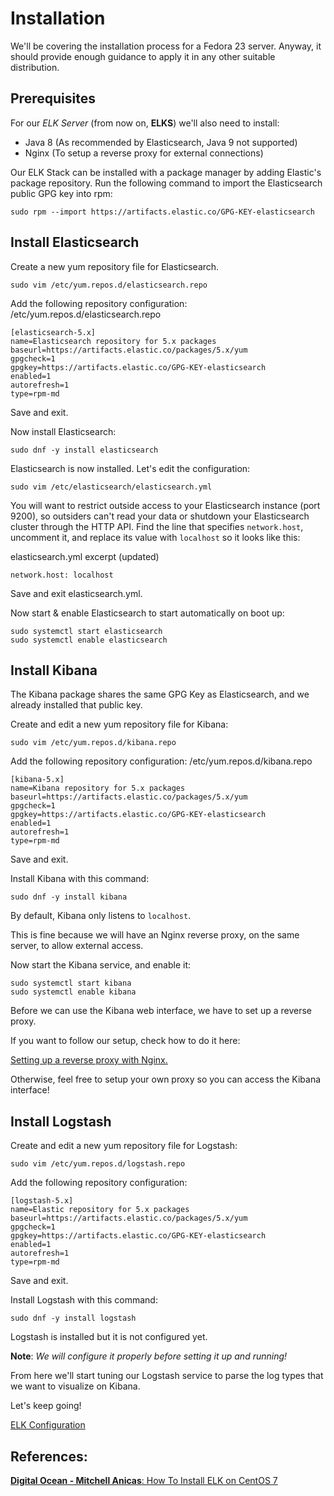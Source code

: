 # Installation

We'll be covering the installation process for a Fedora 23 server.
Anyway, it should provide enough guidance to apply it in any other suitable distribution.

## Prerequisites

For our *ELK Server* (from now on, **ELKS**) we'll also need to install:

* Java 8 (As recommended by Elasticsearch, Java 9 not supported)
* Nginx (To setup a reverse proxy for external connections)

Our ELK Stack can be installed with a package manager by adding Elastic's package repository.
Run the following command to import the Elasticsearch public GPG key into rpm:

    sudo rpm --import https://artifacts.elastic.co/GPG-KEY-elasticsearch

## Install Elasticsearch

Create a new yum repository file for Elasticsearch.

    sudo vim /etc/yum.repos.d/elasticsearch.repo

Add the following repository configuration:
/etc/yum.repos.d/elasticsearch.repo

	[elasticsearch-5.x]
	name=Elasticsearch repository for 5.x packages
	baseurl=https://artifacts.elastic.co/packages/5.x/yum
	gpgcheck=1
	gpgkey=https://artifacts.elastic.co/GPG-KEY-elasticsearch
	enabled=1
	autorefresh=1
	type=rpm-md

Save and exit.

Now install Elasticsearch:

    sudo dnf -y install elasticsearch

Elasticsearch is now installed. Let's edit the configuration:

    sudo vim /etc/elasticsearch/elasticsearch.yml

You will want to restrict outside access to your Elasticsearch instance (port 9200), so outsiders can't read your data or shutdown your Elasticsearch cluster through the HTTP API. Find the line that specifies `network.host`, uncomment it, and replace its value with `localhost` so it looks like this:

elasticsearch.yml excerpt (updated)

    network.host: localhost

Save and exit elasticsearch.yml.

Now start & enable Elasticsearch to start automatically on boot up:

    sudo systemctl start elasticsearch
    sudo systemctl enable elasticsearch

## Install Kibana

The Kibana package shares the same GPG Key as Elasticsearch, and we already installed that public key.

Create and edit a new yum repository file for Kibana:

    sudo vim /etc/yum.repos.d/kibana.repo

Add the following repository configuration:
/etc/yum.repos.d/kibana.repo

	[kibana-5.x]
	name=Kibana repository for 5.x packages
	baseurl=https://artifacts.elastic.co/packages/5.x/yum
	gpgcheck=1
	gpgkey=https://artifacts.elastic.co/GPG-KEY-elasticsearch
	enabled=1
	autorefresh=1
	type=rpm-md
	
Save and exit.

Install Kibana with this command:

    sudo dnf -y install kibana

By default, Kibana only listens to `localhost`.

This is fine because we will have an Nginx reverse proxy, on the same server, to allow external access.

Now start the Kibana service, and enable it:

    sudo systemctl start kibana
    sudo systemctl enable kibana

Before we can use the Kibana web interface, we have to set up a reverse proxy. 

If you want to follow our setup, check how to do it here:

[Setting up a reverse proxy with Nginx.](nginx.md)

Otherwise, feel free to setup your own proxy so you can access the Kibana interface!


## Install Logstash

Create and edit a new yum repository file for Logstash:

    sudo vim /etc/yum.repos.d/logstash.repo

Add the following repository configuration:

	[logstash-5.x]
	name=Elastic repository for 5.x packages
	baseurl=https://artifacts.elastic.co/packages/5.x/yum
	gpgcheck=1
	gpgkey=https://artifacts.elastic.co/GPG-KEY-elasticsearch
	enabled=1
	autorefresh=1
	type=rpm-md

Save and exit.

Install Logstash with this command:

    sudo dnf -y install logstash

Logstash is installed but it is not configured yet.

**Note**: *We will configure it properly before setting it up and running!*

From here we'll start tuning our Logstash service to parse the log types that we want to visualize on Kibana.

Let's keep going!

[ELK Configuration](../config/)

## References:

[**Digital Ocean - Mitchell Anicas**: How To Install ELK on CentOS 7](https://www.digitalocean.com/community/tutorials/how-to-install-elasticsearch-logstash-and-kibana-elk-stack-on-centos-7)
